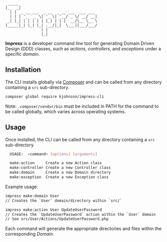 ```ascii
 _____                                   
|_   _|                                  
  | |  _ __ ___  _ __  _ __ ___  ___ ___ 
  | | | '_ ` _ \| '_ \| '__/ _ \/ __/ __|
 _| |_| | | | | | |_) | | |  __/\__ \__ \
|_____|_| |_| |_| .__/|_|  \___||___/___/
                | |                      
                |_|                      
```

**Impress** is a developer command line tool for generating Domain Driven Design (DDD) classes, such as _actions_, _controllers_, and _exceptions_ under a specific _domain_.

## Installation

The CLI installs globally via [Composer](https://getcomposer.org/) and can be called from any directory containing a `src` sub-directory.

```bash
composer global require kjohnson/impress-cli
```

Note: `.composer/vendor/bin` must be included in PATH for the command to be called globally, which varies across operating systems.

## Usage

Once installed, the CLI can be called from any directory containing a `src` sub-directory.

```bash
  USAGE:  <command> [options] [arguments]

  make:action     Create a new Action class
  make:controller Create a new Controller class
  make:domain     Create a new Domain directory
  make:exception  Create a new Exception class
```

Example usage:
```bash
impress make:domain User
// Creates the `User` domain/directory within `src/`

impress make:action User UpdateUserPassword
// Creates the `UpdateUserPassword` action within the `User` domain
// See src/User/Actions/UpdateUserPassword.php
```

Each command will generate the appropriate directories and files within the corresponding _Domain_.
